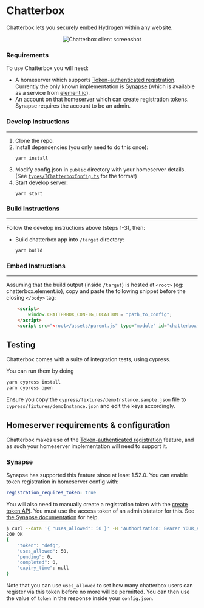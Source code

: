 Chatterbox
==========

Chatterbox lets you securely embed [Hydrogen](https://github.com/vector-im/hydrogen-web) within any website.


<p align="center">
  <img alt="Chatterbox client screenshot" src="https://user-images.githubusercontent.com/2072976/178049551-14caddbe-4b06-4dfe-bc44-bab10603c632.png" />
</p>


### Requirements

To use Chatterbox you will need:

- A homeserver which supports [Token-authenticated registration](https://spec.matrix.org/v1.6/client-server-api/#token-authenticated-registration). Currently the only known implementation is [Synapse](https://github.com/matrix-org/synapse) (which is available as a service from [element.io](https://element.io)).
- An account on that homeserver which can create registration tokens. Synapse requires the account to be an admin.
    
### Develop Instructions
---
1) Clone the repo.
2) Install dependencies (you only need to do this once):
    ```properties
    yarn install
    ```
3) Modify config.json in `public` directory with your homeserver details.  
(See [`types/IChatterboxConfig.ts`](https://github.com/vector-im/chatterbox/blob/main/src/types/IChatterboxConfig.ts) for the format)
4) Start develop server:
    ```properties
    yarn start
    ```

### Build Instructions
---
Follow the develop instructions above (steps 1-3), then:
- Build chatterbox app into `/target` directory:
    ```properties
    yarn build
    ```

### Embed Instructions
---
Assuming that the build output (inside `/target`) is hosted at `<root>` (eg: chatterbox.element.io), copy and paste the following snippet before the closing `</body>` tag:
```html
	<script>
		window.CHATTERBOX_CONFIG_LOCATION = "path_to_config";
	</script>
	<script src="<root>/assets/parent.js" type="module" id="chatterbox-script"></script>
```

## Testing

Chatterbox comes with a suite of integration tests, using cypress.

You can run them by doing
```sh
yarn cypress install
yarn cypress open
``` 

Ensure you copy the `cypress/fixtures/demoInstance.sample.json` file to `cypress/fixtures/demoInstance.json` and edit 
the keys accordingly.

## Homeserver requirements & configuration

Chatterbox makes use of the [Token-authenticated registration](https://spec.matrix.org/v1.3/client-server-api/#token-authenticated-registration) feature,
and as such your homeserver implementation will need to support it.

### Synapse

Synapse has supported this feature since at least 1.52.0. You can enable token registration in homeserver config with:

```yaml
registration_requires_token: true
```

You will also need to manually create a registration token with the [create token API](https://matrix-org.github.io/synapse/latest/usage/administration/admin_api/registration_tokens.html#create-token).
You must use the access token of an administatator for this. See [the Synapse documentation](https://matrix-org.github.io/synapse/latest/usage/administration/admin_api/index.html) for help.

```sh
$ curl --data '{ "uses_allowed": 50 }' -H 'Authorization: Bearer YOUR_ADMIN_TOKEN' 'https://your-homeserver/_synapse/admin/v1/registration_tokens/new'
200 OK
{
    "token": "defg",
    "uses_allowed": 50,
    "pending": 0,
    "completed": 0,
    "expiry_time": null
}
```

Note that you can use `uses_allowed` to set how many chatterbox users can register via this token before no more will be permitted.
You can then use the value of `token` in the response inside your `config.json`.
